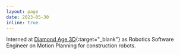 ```yaml
---
layout: page
date: 2023-05-30
inline: true
---
```


Interned at [Diamond Age 3D](https://www.diamondage3d.com/){:target="\_blank"} as Robotics Software Engineer on Motion Planning for construction robots.